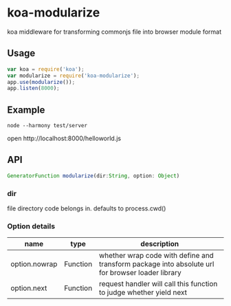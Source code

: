 # koa-modularize

koa middleware for transforming commonjs file into browser module format


## Usage

```javascript
var koa = require('koa');
var modularize = require('koa-modularize');
app.use(modularize());
app.listen(8000);
```

## Example

```
node --harmony test/server
```

open  http://localhost:8000/helloworld.js

## API

```javascript
GeneratorFunction modularize(dir:String, option: Object)
```

### dir

file directory code belongs in. defaults to process.cwd()

### Option details
<table class="table table-bordered table-striped">
    <thead>
    <tr>
        <th style="width: 100px;">name</th>
        <th style="width: 50px;">type</th>
        <th>description</th>
    </tr>
    </thead>
    <tbody>
      <tr>
         <td>option.nowrap</td>
         <td>Function</td>
         <td>whether wrap code with define and transform package into absolute url for browser loader library</td>
      </tr>
      <tr>
          <td>option.next</td>
          <td>Function</td>
          <td>request handler will call this function to judge whether yield next</td>
      </tr>
    </tbody>
</table>